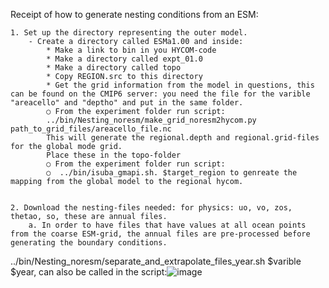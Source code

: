 Receipt of how to generate nesting conditions from an ESM:

	1. Set up the directory representing the outer model.
		- Create a directory called ESMa1.00 and inside:
			* Make a link to bin in you HYCOM-code
			* Make a directory called expt_01.0
			* Make a directory called topo
			* Copy REGION.src to this directory
			* Get the grid information from the model in questions, this can be found on the CMIP6 server: you need the file for the varible "areacello" and "deptho" and put in the same folder.
			○ From the experiment folder run script:
			../bin/Nesting_noresm/make_grid_noresm2hycom.py path_to_grid_files/areacello_file.nc 
			This will generate the regional.depth and regional.grid-files for the global mode grid.
			Place these in the topo-folder
			○ From the experiment folder run script:
			○  ../bin/isuba_gmapi.sh. $target_region to genreate the mapping from the global model to the regional hycom.
		
		
	2. Download the nesting-files needed: for physics: uo, vo, zos, thetao, so, these are annual files.
		a. In order to have files that have values at all ocean points from the coarse ESM-grid, the annual files are pre-processed before generating the boundary conditions.
../bin/Nesting_noresm/separate_and_extrapolate_files_year.sh  $varible $year, can also be called in the  script:![image](https://github.com/nansencenter/NERSC-HYCOM-CICE/assets/23171975/e9b02ed3-0572-410b-a945-08a2b8e1d46e)
